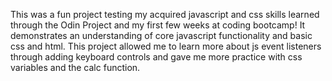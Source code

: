 This was a fun project testing my acquired javascript and css skills learned through the Odin Project and my first few weeks at coding bootcamp! It demonstrates an understanding of core javascript functionality and basic css and html. This project allowed me to learn more about js event listeners through adding keyboard controls and gave me more practice with css variables and the calc function.
